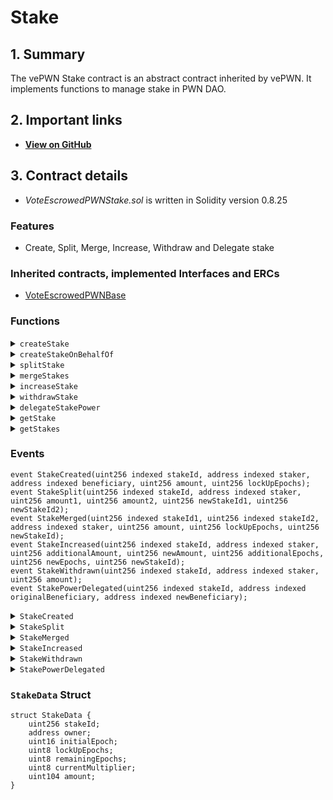 # Stake

## 1. Summary

The vePWN Stake contract is an abstract contract inherited by vePWN. It implements functions to manage stake in PWN DAO.&#x20;

## 2. Important links

* [**View on GitHub**](https://github.com/PWNDAO/pwn_dao/blob/main/src/token/vePWN/VoteEscrowedPWNStake.sol)

## 3. Contract details

* _VoteEscrowedPWNStake.sol_ is written in Solidity version 0.8.25

### Features

* Create, Split, Merge, Increase, Withdraw and Delegate stake

### Inherited contracts, implemented Interfaces and ERCs

* [VoteEscrowedPWNBase](https://github.com/PWNDAO/pwn_dao/blob/main/src/token/vePWN/VoteEscrowedPWNBase.sol)

### Functions

<details>

<summary><code>createStake</code></summary>

#### Overview

Function to create a stake.

This function takes two arguments:

* `uint256`**`amount`**
* `uint256`**`lockUpEpochs`**

#### Implementation

```solidity
function createStake(uint256 amount, uint256 lockUpEpochs) external returns (uint256) {
    return createStakeOnBehalfOf(msg.sender, msg.sender, amount, lockUpEpochs);
}
```

</details>

<details>

<summary><code>createStakeOnBehalfOf</code></summary>

#### Overview

Function to create a stake of behalf of another account.

This function takes four arguments:

* `address`**`staker`**
* `address`**`beneficiary`**
* `uint256`**`amount`**
* `uint256`**`lockUpEpochs`**

#### Implementation

```solidity
function createStakeOnBehalfOf(address staker, address beneficiary, uint256 amount, uint256 lockUpEpochs)
    public
    returns (uint256 stakeId)
{
    // max stake of total initial supply (100M) with decimals 1e26 < max uint88 (3e26)
    if (amount < 100 || amount > type(uint88).max) {
        revert Error.InvalidAmount();
    }
    // amount must be a multiple of 100 to prevent rounding errors when computing power
    if (amount % 100 > 0) {
        revert Error.InvalidAmount();
    }
    // lock up for <1; 5> + {10} years
    if (lockUpEpochs < EPOCHS_IN_YEAR) {
        revert Error.InvalidLockUpPeriod();
    }
    if (lockUpEpochs > 5 * EPOCHS_IN_YEAR && lockUpEpochs != 10 * EPOCHS_IN_YEAR) {
        revert Error.InvalidLockUpPeriod();
    }

    uint16 initialEpoch = epochClock.currentEpoch() + 1;

    // store power changes
    _updateTotalPower(uint104(amount), initialEpoch, uint8(lockUpEpochs), true);

    // create new stake
    stakeId = _createStake({
        owner: staker,
        beneficiary: beneficiary,
        initialEpoch: initialEpoch,
        amount: uint104(amount),
        lockUpEpochs: uint8(lockUpEpochs)
    });

    // transfer pwn token
    pwnToken.transferFrom(msg.sender, address(this), amount);

    // emit event
    emit StakeCreated(stakeId, staker, beneficiary, amount, lockUpEpochs);
}
```

</details>

<details>

<summary><code>splitStake</code></summary>

#### Overview

Function to split a stake into two. Burns the original stPWN NFT and mints two new ones. The beneficiary of the new stake is also the stake owner.

This function takes three arguments:

* `uint256`**`stakeId`**
* `address`**`stakeBeneficiary`**
* `uint256`**`splitAmount`** - amount of PWN tokens to split into the first new stake

#### Implementation

```solidity
function splitStake(uint256 stakeId, address stakeBeneficiary, uint256 splitAmount)
    external
    returns (uint256 newStakeId1, uint256 newStakeId2)
{
    address staker = msg.sender;
    Stake storage originalStake = _stakes[stakeId];
    uint16 originalInitialEpoch = originalStake.initialEpoch;
    uint104 originalAmount = originalStake.amount;
    uint8 originalLockUpEpochs = originalStake.lockUpEpochs;

    // split amount must be greater than 0
    if (splitAmount == 0) {
        revert Error.InvalidAmount();
    }
    // split amount must be less than stake amount
    if (splitAmount >= originalAmount) {
        revert Error.InvalidAmount();
    }
    // split amount must be a multiple of 100 to prevent rounding errors when computing power
    if (splitAmount % 100 > 0) {
        revert Error.InvalidAmount();
    }

    // delete original stake
    _deleteStake({ owner: staker, beneficiary: stakeBeneficiary, stakeId: stakeId });

    // create new stakes
    newStakeId1 = _createStake({
        owner: staker,
        beneficiary: staker,
        initialEpoch: originalInitialEpoch,
        amount: originalAmount - uint104(splitAmount),
        lockUpEpochs: originalLockUpEpochs
    });
    newStakeId2 = _createStake({
        owner: staker,
        beneficiary: staker,
        initialEpoch: originalInitialEpoch,
        amount: uint104(splitAmount),
        lockUpEpochs: originalLockUpEpochs
    });

    // emit event
    emit StakeSplit(stakeId, staker, originalAmount - uint104(splitAmount), splitAmount, newStakeId1, newStakeId2);
}
```

</details>

<details>

<summary><code>mergeStakes</code></summary>

#### Overview

Function to merge two stakes into one. Burns both stPWN NFTs and mints a new one. The new stake has lockup period of the first stake with a condition that the first stake lockup must be longer than or equal to the second one. The beneficiary of the new stake is also the stake owner.

This function takes four arguments:

* `uint256`**`stakeId1`**
* `address`**`stakeBeneficiary1`**
* `uint256`**`stakeId2`**
* `address`**`stakeBeneficiary2`**

#### Implementation

```solidity
function mergeStakes(uint256 stakeId1, address stakeBeneficiary1, uint256 stakeId2, address stakeBeneficiary2)
    external
    returns (uint256 newStakeId)
{
    address staker = msg.sender;
    Stake storage stake1 = _stakes[stakeId1];
    Stake storage stake2 = _stakes[stakeId2];
    uint16 finalEpoch1 = stake1.initialEpoch + stake1.lockUpEpochs;
    uint16 finalEpoch2 = stake2.initialEpoch + stake2.lockUpEpochs;
    uint16 newInitialEpoch = epochClock.currentEpoch() + 1;

    // the first stake lockup end must be greater than or equal to the second stake lockup end
    // both stake lockup ends must be greater than the current epoch
    if (finalEpoch1 < finalEpoch2 || finalEpoch1 <= newInitialEpoch) {
        revert Error.LockUpPeriodMismatch();
    }

    uint8 newLockUpEpochs = uint8(finalEpoch1 - newInitialEpoch); // safe cast
    // only need to update second stake power changes if has different final epoch
    if (finalEpoch1 != finalEpoch2) {
        uint104 amount2 = stake2.amount;
        // clear second stake power changes if necessary
        if (finalEpoch2 > newInitialEpoch) {
            _updateTotalPower(amount2, newInitialEpoch, uint8(finalEpoch2 - newInitialEpoch), false);
        }
        // store new update power changes
        _updateTotalPower(amount2, newInitialEpoch, newLockUpEpochs, true);
    }

    // delete old stakes
    _deleteStake({ owner: staker, beneficiary: stakeBeneficiary1, stakeId: stakeId1 });
    _deleteStake({ owner: staker, beneficiary: stakeBeneficiary2, stakeId: stakeId2 });

    // create new stake
    uint104 newAmount = stake1.amount + stake2.amount;
    newStakeId = _createStake({
        owner: staker,
        beneficiary: staker,
        initialEpoch: newInitialEpoch,
        amount: newAmount,
        lockUpEpochs: newLockUpEpochs
    });

    // emit event
    emit StakeMerged(stakeId1, stakeId2, staker, newAmount, newLockUpEpochs, newStakeId);
}
```

</details>

<details>

<summary><code>increaseStake</code></summary>

#### Overview

Function to increase a stake. Both the amount of tokens and the lockup period of a stake can be increased. Old stake NFT is burned and a new one is created during the increase of a stake.

This function takes four arguments:

* `uint256`**`stakeId`**
* `address`**`stakeBeneficiary`**
* `uint256`**`additionalAmount`**
* `uint256`**`additionalEpochs`**

#### Implementation

```solidity
function increaseStake(uint256 stakeId, address stakeBeneficiary, uint256 additionalAmount, uint256 additionalEpochs)
    external
    returns (uint256 newStakeId)
{
    address staker = msg.sender;
    Stake storage stake = _stakes[stakeId];

    // additional amount or additional epochs must be greater than 0
    if (additionalAmount == 0 && additionalEpochs == 0) {
        revert Error.NothingToIncrease();
    }
    if (additionalAmount > type(uint88).max) {
        revert Error.InvalidAmount();
    }
    // to prevent rounding errors when computing power
    if (additionalAmount % 100 > 0) {
        revert Error.InvalidAmount();
    }
    if (additionalEpochs > 10 * EPOCHS_IN_YEAR) {
        revert Error.InvalidLockUpPeriod();
    }

    uint16 newInitialEpoch = epochClock.currentEpoch() + 1;
    uint16 oldFinalEpoch = stake.initialEpoch + stake.lockUpEpochs;
    uint8 newLockUpEpochs = SafeCast.toUint8(
        oldFinalEpoch <= newInitialEpoch ? additionalEpochs : oldFinalEpoch + additionalEpochs - newInitialEpoch
    );
    // extended lockup must be in <1; 5> + {10} years
    if (newLockUpEpochs < EPOCHS_IN_YEAR) {
        revert Error.InvalidLockUpPeriod();
    }
    if (newLockUpEpochs > 5 * EPOCHS_IN_YEAR && newLockUpEpochs != 10 * EPOCHS_IN_YEAR) {
        revert Error.InvalidLockUpPeriod();
    }

    uint104 oldAmount = stake.amount;
    uint104 newAmount = oldAmount + uint104(additionalAmount); // safe cast

    { // avoid stack too deep
        bool amountAdditionOnly = additionalEpochs == 0;

        // clear old power changes if adding epochs
        if (!amountAdditionOnly && newLockUpEpochs > additionalEpochs) {
            _updateTotalPower(oldAmount, newInitialEpoch, newLockUpEpochs - uint8(additionalEpochs), false);
        }

        // store new power changes
        uint104 amount = amountAdditionOnly ? uint104(additionalAmount) : newAmount;
        _updateTotalPower(amount, newInitialEpoch, newLockUpEpochs, true);
    }

    // delete original stake
    _deleteStake({ owner: staker, beneficiary: stakeBeneficiary, stakeId: stakeId });

    // create new stake
    newStakeId = _createStake({
        owner: staker,
        beneficiary: staker,
        initialEpoch: newInitialEpoch,
        amount: newAmount,
        lockUpEpochs: newLockUpEpochs
    });

    // transfer additional PWN tokens
    if (additionalAmount > 0) {
        pwnToken.transferFrom(staker, address(this), additionalAmount);
    }

    // emit event
    emit StakeIncreased(
        stakeId, staker, additionalAmount, newAmount, additionalEpochs, newLockUpEpochs, newStakeId
    );
}
```

</details>

<details>

<summary><code>withdrawStake</code></summary>

#### Overview

Function to withdraw a stake. Burns the stake NFT and transfers the underlying PWN tokens to the caller.

This function takes two arguments:

* `uint256`**`stakeId`**
* `address`**`stakeBeneficiary`**

#### Implementation

```solidity
function withdrawStake(uint256 stakeId, address stakeBeneficiary) external {
    address staker = msg.sender;
    Stake storage stake = _stakes[stakeId];

    // stake must be unlocked
    if (stake.initialEpoch + stake.lockUpEpochs > epochClock.currentEpoch()) {
        revert Error.WithrawalBeforeLockUpEnd();
    }

    // delete stake
    _deleteStake({ owner: staker, beneficiary: stakeBeneficiary, stakeId: stakeId });

    // transfer pwn tokens to the staker
    pwnToken.transfer(staker, stake.amount);

    // emit event
    emit StakeWithdrawn(stakeId, staker, stake.amount);
}
```

</details>

<details>

<summary><code>delegateStakePower</code></summary>

#### Overview

Function to delegate stakes voting power to another account.

This function takes three arguments:

* `uint256`**`stakeId`**
* `address`**`currentBeneficiary`**
* `address`**`newBeneficiary`**

#### Implementation

```solidity
function delegateStakePower(uint256 stakeId, address currentBeneficiary, address newBeneficiary) external {
    address staker = msg.sender;

    // power already delegated to the new beneficiary
    if (currentBeneficiary == newBeneficiary) {
        revert Error.SameBeneficiary();
    }

    // staker must be stake owner
    _checkIsStakeOwner(staker, stakeId);

    // remove token from current beneficiary first to avoid duplicates
    _removeStakeFromBeneficiary(stakeId, currentBeneficiary);
    _addStakeToBeneficiary(stakeId, newBeneficiary);

    // emit event
    emit StakePowerDelegated(stakeId, currentBeneficiary, newBeneficiary);
}
```

</details>

<details>

<summary><code>getStake</code></summary>

#### Overview

Function to get information about a stake.

Checkout [`StakeData`](stake.md#stakedata-struct) struct definition below to learn more about the return type of this function.

This function takes one argument:

* `uint256`**`stakeId`**

#### Implementation

```solidity
function getStake(uint256 stakeId) public view returns (StakeData memory stakeData) {
    Stake storage stake = _stakes[stakeId];
    uint16 currentEpoch = epochClock.currentEpoch();

    stakeData.stakeId = stakeId;
    stakeData.owner = stakedPWN.ownerOf(stakeId);
    stakeData.initialEpoch = stake.initialEpoch;
    stakeData.lockUpEpochs = stake.lockUpEpochs;
    stakeData.remainingEpochs = (stakeData.initialEpoch + stakeData.lockUpEpochs >= currentEpoch)
        ? uint8(stakeData.initialEpoch + stakeData.lockUpEpochs - currentEpoch) : 0;
    stakeData.currentMultiplier = (stakeData.initialEpoch <= currentEpoch && stakeData.remainingEpochs > 0)
        ? uint8(uint104(_power(100, stakeData.remainingEpochs))) : 0;
    stakeData.amount = stake.amount;
}
```

</details>

<details>

<summary><code>getStakes</code></summary>

#### Overview

Function to get information about multiple stakes.

Checkout [`StakeData`](stake.md#stakedata-struct) struct definition below to learn more about the return type of this function.

This function takes one argument:

* `uint256[] calldata`**`stakeIds`**

#### Implementation

```solidity
function getStakes(uint256[] calldata stakeIds) external view returns (StakeData[] memory stakeData) {
    stakeData = new StakeData[](stakeIds.length);
    for (uint256 i; i < stakeIds.length; ++i) {
        stakeData[i] = getStake(stakeIds[i]);
    }
}
```

</details>

### Events

```solidity
event StakeCreated(uint256 indexed stakeId, address indexed staker, address indexed beneficiary, uint256 amount, uint256 lockUpEpochs);
event StakeSplit(uint256 indexed stakeId, address indexed staker, uint256 amount1, uint256 amount2, uint256 newStakeId1, uint256 newStakeId2);
event StakeMerged(uint256 indexed stakeId1, uint256 indexed stakeId2, address indexed staker, uint256 amount, uint256 lockUpEpochs, uint256 newStakeId);
event StakeIncreased(uint256 indexed stakeId, address indexed staker, uint256 additionalAmount, uint256 newAmount, uint256 additionalEpochs, uint256 newEpochs, uint256 newStakeId);
event StakeWithdrawn(uint256 indexed stakeId, address indexed staker, uint256 amount);
event StakePowerDelegated(uint256 indexed stakeId, address indexed originalBeneficiary, address indexed newBeneficiary);
```

<details>

<summary><code>StakeCreated</code></summary>

StakeCreated event is emitted when a stake is created.

This event has five parameters:

* `uint256 indexed`**`stakeId`**
* `address indexed`**`staker`**
* `address indexed`**`beneficiary`**
* `uint256`**`amount`**
* `uint256`**`lockUpEpochs`**

</details>

<details>

<summary><code>StakeSplit</code></summary>

StakeSplit event is emitted when a stake is split into two.

This event has six parameters:

* `uint256 indexed`**`stakeId`**
* `address indexed`**`staker`**
* `uint256`**`amount1`**
* `uint256`**`amount2`**
* `uint256`**`newStakeId1`**
* `uint256`**`newStakeId2`**

</details>

<details>

<summary><code>StakeMerged</code></summary>

StakeMerged event is emitted when two stakes are merged into one.

This event has six parameters:

* `uint256 indexed`**`stakeId1`**
* `uint256 indexed`**`stakeId2`**
* `address indexed`**`staker`**
* `uint256`**`amount`**
* `uint256`**`lockUpEpochs`**
* `uint256`**`newStakeId`**

</details>

<details>

<summary><code>StakeIncreased</code></summary>

StakeIncreased event is emitted when a stake is increased. Both the amount of tokens and the lockup period can be increased. Old stake NFT is burned and a new one is created during the increase of a stake.

This event has seven parameters:

* `uint256 indexed`**`stakeId`**
* `address indexed`**`staker`**
* `uint256`**`additionalAmount`**
* `uint256`**`newAmount`**
* `uint256`**`additionalEpochs`**
* `uint256`**`newEpochs`**
* `uint256`**`newStakeId`**

</details>

<details>

<summary><code>StakeWithdrawn</code></summary>

StakeWithdrawn event is emitted when a stake is withdrawn.

This event has three parameters:

* `uint256 indexed`**`stakeId`**
* `address indexed`**`staker`**
* `uint256`**`amount`**

</details>

<details>

<summary><code>StakePowerDelegated</code></summary>

StakePowerDelegated event is emitted when stake power is transferred between beneficiaries. When a stake is created, the `originalBeneficiary` is zero address. When a stake is deleted, the `newBeneficiary` is zero address.

This event has three parameters:

* `uint256 indexed`**`stakeId`**
* `address indexed`**`originalBeneficiary`**
* `address indexed`**`newBeneficiary`**

</details>

### `StakeData` Struct

```solidity
struct StakeData {
    uint256 stakeId;
    address owner;
    uint16 initialEpoch;
    uint8 lockUpEpochs;
    uint8 remainingEpochs;
    uint8 currentMultiplier;
    uint104 amount;
}
```
